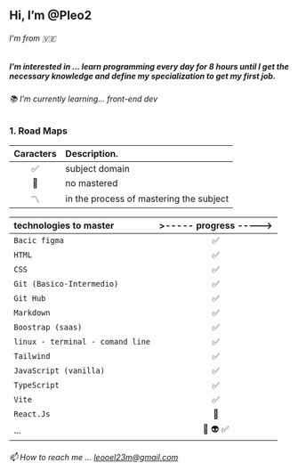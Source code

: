 ## Hi, I’m @Pleo2
###### I'm from 🇻🇪
##### I’m interested in ... learn programming every day for 8 hours until I get the necessary knowledge and define my specialization to get my first job.

###### 📚 I’m currently learning... front-end dev

### 1. Road Maps
| **Caracters** | **Description.**                         |
| :-----------: | :-------------------------------------- |
|      ✅       | subject domain                          |
|      🔳       | no mastered                             |
|      〽️       | in the process of mastering the subject |

| **technologies to master** |  >----- progress -----> |
| :------------------------- | :---------------------: |
| `Bacic figma`              |           ✅            |
| `HTML`                     |           ✅            |
| `CSS`                      |           ✅            |
| `Git (Basico-Intermedio)`  |           ✅            |
| `Git Hub`                  |           ✅            |
| `Markdown`                 |           ✅            |
| `Boostrap (saas)`          |           ✅            |
| `linux - terminal - comand line` |     ✅            |
| `Tailwind`                 |           ✅            |
| `JavaScript (vanilla)`     |           ✅            |
| `TypeScript`               |           ✅            |
| `Vite`                     |           ✅            |
| `React.Js`                 |           🔳            |
| ...                        |:white_square_button: :alien: :white_check_mark:|

###### 📫 How to reach me ... leooel23m@gmail.com
